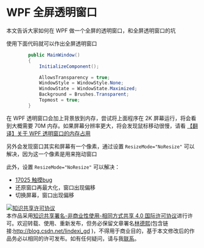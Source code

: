 # WPF 全屏透明窗口

本文告诉大家如何在 WPF 做一个全屏的透明窗口，和全屏透明窗口的坑

<!--more-->
<!-- csdn -->

使用下面代码就可以作出全屏透明窗口

```csharp
        public MainWindow()
        {
            InitializeComponent();

            AllowsTransparency = true;
            WindowStyle = WindowStyle.None;
            WindowState = WindowState.Maximized;
            Background = Brushes.Transparent;
            Topmost = true;
        }
```

在 WPF 透明窗口会加上背景放到内存，尝试将上面程序在 2K 屏幕运行，将会看到大概需要 70M 内存。如果屏幕分辨率更大，将会发现鼠标移动很慢，请看 [【翻译】关于 WPF 透明窗口的内存占用](https://gandalfliang.github.io/2018/02/16/transparent_4k_window.translate/ )

另外会发现窗口其实和屏幕有一个像素，通过设置 `ResizeMode="NoResize"` 可以解决，因为这一个像素是用来拖动窗口

此外，设置 `ResizeMode="NoResize"` 可以解决：

- [17025 触摸bug](https://blog.lindexi.com/post/win10-17025-%E8%A7%A6%E6%91%B8bug.html )
- 还原窗口再最大化，窗口出现偏移
- 切换屏幕，窗口出现偏移

<a rel="license" href="http://creativecommons.org/licenses/by-nc-sa/4.0/"><img alt="知识共享许可协议" style="border-width:0" src="https://licensebuttons.net/l/by-nc-sa/4.0/88x31.png" /></a><br />本作品采用<a rel="license" href="http://creativecommons.org/licenses/by-nc-sa/4.0/">知识共享署名-非商业性使用-相同方式共享 4.0 国际许可协议</a>进行许可。欢迎转载、使用、重新发布，但务必保留文章署名[林德熙](http://blog.csdn.net/lindexi_gd)(包含链接:http://blog.csdn.net/lindexi_gd )，不得用于商业目的，基于本文修改后的作品务必以相同的许可发布。如有任何疑问，请与我[联系](mailto:lindexi_gd@163.com)。  
